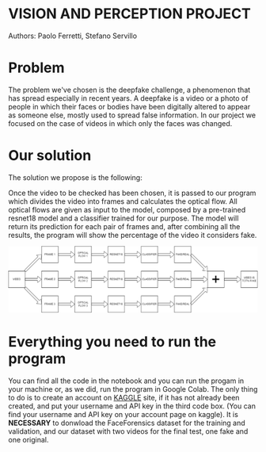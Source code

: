 # VISION AND PERCEPTION PROJECT

Authors: Paolo Ferretti, Stefano Servillo

# Problem
The problem we've chosen is the deepfake challenge, a phenomenon that has spread especially in recent years. 
A deepfake is a video or a photo of people in which their faces or bodies have been digitally altered to appear as someone else, mostly used to spread false information. In our project we focused on the case of videos in which only the faces was changed.

# Our solution
The solution we propose is the following:

Once the video to be checked has been chosen, it is passed to our program which divides the video into frames and calculates the optical flow. 
All optical flows are given as input to the model, composed by a pre-trained resnet18 model and a classifier trained for our purpose. 
The model will return its prediction for each pair of frames and, after combining all the results, the program will show the percentage of the video it considers fake.

![schema](/schema.png)

# Everything you need to run the program
You can find all the code in the notebook and you can run the progam in your machine or, as we did, run the program in Google Colab.
The only thing to do is to create an account on [KAGGLE](https://www.kaggle.com/) site, if it has not already been created, and put your username and API key in the third code box. (You can find your username and API key on your account page on kaggle).
It is **NECESSARY** to donwload the FaceForensics dataset for the training and validation, and our dataset with two videos for the final test, one fake and one original.
